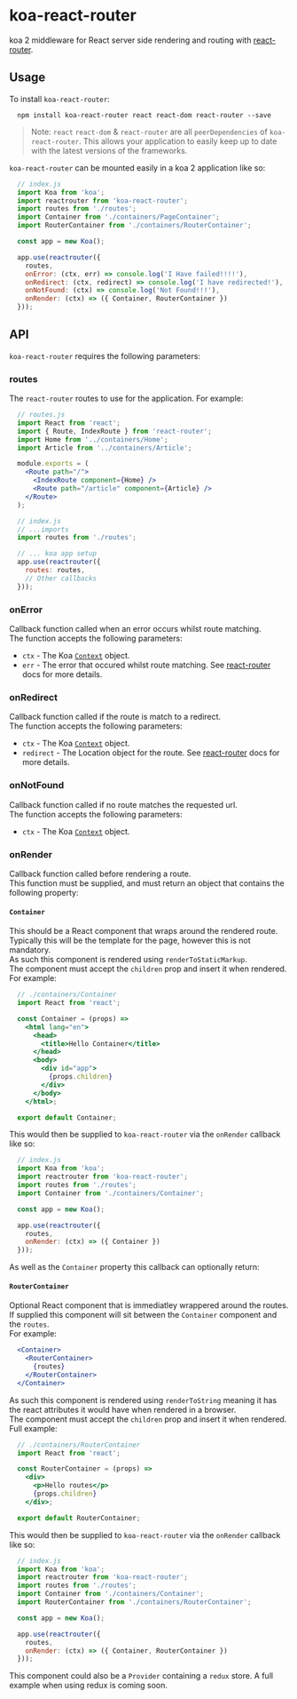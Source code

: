 # koa-react-router

koa 2 middleware for React server side rendering and routing with [react-router](https://github.com/ReactTraining/react-router).

## Usage

To install `koa-react-router`:

```
  npm install koa-react-router react react-dom react-router --save
```

> Note: `react` `react-dom` & `react-router` are all `peerDependencies` of `koa-react-router`.
> This allows your application to easily keep up to date with the latest versions of the frameworks.

`koa-react-router` can be mounted easily in a koa 2 application like so:

```js
  // index.js
  import Koa from 'koa';
  import reactrouter from 'koa-react-router';
  import routes from './routes';
  import Container from './containers/PageContainer';
  import RouterContainer from './containers/RouterContainer';

  const app = new Koa();

  app.use(reactrouter({
    routes,
    onError: (ctx, err) => console.log('I Have failed!!!!'),
    onRedirect: (ctx, redirect) => console.log('I have redirected!'),
    onNotFound: (ctx) => console.log('Not Found!!!'),
    onRender: (ctx) => ({ Container, RouterContainer })
  }));
```

## API

`koa-react-router` requires the following parameters:

### routes

The `react-router` routes to use for the application. For example:
```jsx
  // routes.js
  import React from 'react';
  import { Route, IndexRoute } from 'react-router';
  import Home from '../containers/Home';
  import Article from '../containers/Article';

  module.exports = (
    <Route path="/">
      <IndexRoute component={Home} />
      <Route path="/article" component={Article} />
    </Route>
  );

  // index.js
  // ...imports
  import routes from './routes';

  // ... koa app setup
  app.use(reactrouter({
    routes: routes,
    // Other callbacks
  }));  
```

### onError

Callback function called when an error occurs whilst route matching.  
The function accepts the following parameters:

* `ctx` - The Koa [`Context`](http://koajs.com/#context) object.
* `err` - The error that occured whilst route matching. See [react-router](https://github.com/ReactTraining/react-router/blob/master/docs/API.md#match-routes-location-history-options--cb) docs for more details.

### onRedirect

Callback function called if the route is match to a redirect.  
The function accepts the following parameters:

* `ctx` - The Koa [`Context`](http://koajs.com/#context) object.
* `redirect` - The Location object for the route. See [react-router](https://github.com/ReactTraining/react-router/blob/master/docs/API.md#match-routes-location-history-options--cb) docs for more details.

### onNotFound

Callback function called if no route matches the requested url.  
The function accepts the following parameters:

* `ctx` - The Koa [`Context`](http://koajs.com/#context) object.

### onRender

Callback function called before rendering a route.  
This function must be supplied, and must return an object that contains the following property:

#### `Container`
This should be a React component that wraps around the rendered route.  
Typically this will be the template for the page, however this is not mandatory.  
As such this component is rendered using `renderToStaticMarkup`.  
The component must accept the `children` prop and insert it when rendered.
For example:  

```jsx
  // ./containers/Container
  import React from 'react';

  const Container = (props) =>
    <html lang="en">
      <head>
        <title>Hello Container</title>
      </head>
      <body>
        <div id="app">
          {props.children}
        </div>
      </body>
    </html>;

  export default Container;
```

This would then be supplied to `koa-react-router` via the `onRender` callback like so:

```js
  // index.js
  import Koa from 'koa';
  import reactrouter from 'koa-react-router';
  import routes from './routes';
  import Container from './containers/Container';

  const app = new Koa();

  app.use(reactrouter({
    routes,
    onRender: (ctx) => ({ Container })
  }));
```

As well as the `Container` property this callback can optionally return:

#### `RouterContainer`

Optional React component that is immediatley wrappered around the routes.
If supplied this component will sit between the `Container` component and the `routes`.  
For example:

```jsx
  <Container>
    <RouterContainer>
      {routes}
    </RouterContainer>
  </Container>
```
As such this component is rendered using `renderToString` meaning it has the react attributes it would have when rendered in a browser.  
The component must accept the `children` prop and insert it when rendered.
Full example:

```jsx
  // ./containers/RouterContainer
  import React from 'react';

  const RouterContainer = (props) =>
    <div>
      <p>Hello routes</p>
      {props.children}
    </div>;

  export default RouterContainer;
```

This would then be supplied to `koa-react-router` via the `onRender` callback like so:

```js
  // index.js
  import Koa from 'koa';
  import reactrouter from 'koa-react-router';
  import routes from './routes';
  import Container from './containers/Container';
  import RouterContainer from './containers/RouterContainer';

  const app = new Koa();

  app.use(reactrouter({
    routes,
    onRender: (ctx) => ({ Container, RouterContainer })
  }));
```

This component could also be a `Provider` containing a `redux` store.
A full example when using redux is coming soon.
